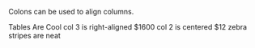 Colons can be used to align columns.

Tables	Are	Cool
col 3 is	right-aligned	$1600
col 2 is	centered	$12
zebra stripes	are neat
